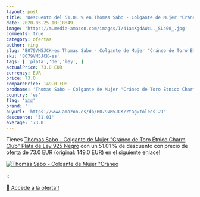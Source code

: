 ```yaml
---
layout: post
title: 'Descuento del 51.01 % en Thomas Sabo - Colgante de Mujer "Cráneo '
date: 2020-06-25 10:18:49
image: 'https://m.media-amazon.com/images/I/41a4XgdAWcL._SL400_.jpg'
comments: true
category: ofertas
author: ring
slug: 'B079VM5JCK-es Thomas Sabo - Colgante de Mujer "Cráneo de Toro Étnico...'
sku: 'B079VM5JCK-es'
tags: [ 'plata','de','ley', ]
actualPrice: 73.0 EUR
currency: EUR
price: 73.0
comparePrice: 149.0 EUR
prodname: 'Thomas Sabo - Colgante de Mujer "Cráneo de Toro Étnico Charm Club"  Plata de Ley 925  Negro'
country: 'es'
flag: '🇪🇸'
brand: ''
buyurl: 'https://www.amazon.es/dp/B079VM5JCK/?tag=tolees-21'
descuento: '51.01'
average: '73.0'
---
```


Tienes [Thomas Sabo - Colgante de Mujer "Cráneo de Toro Étnico Charm Club"  Plata de Ley 925  Negro](https://www.amazon.es/dp/B079VM5JCK/?tag=tolees-21) con un 51.01 % de descuento con precio de oferta de 73.0 EUR (original: 149.0 EUR) en el siguiente enlace!

[![Thomas Sabo - Colgante de Mujer "Cráneo ](https://m.media-amazon.com/images/I/41a4XgdAWcL._SL400_.jpg)](https://www.amazon.es/dp/B079VM5JCK/?tag=tolees-21)

ℹ️:


[🛒 Accede a la oferta!!](https://www.amazon.es/dp/B079VM5JCK/?tag=tolees-21)
